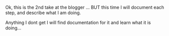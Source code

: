 Ok, this is the 2nd take at the blogger ... BUT this time I will document each step, and describe what I am doing.

Anything I dont get I will find documentation for it and learn what it is doing...